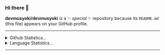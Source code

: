 ### Hi there 👋


**devmusyoki/devmusyoki** is a ✨ _special_ ✨ repository because its `README.md` (this file) appears on your GitHub profile.

<hr>
<details>
<summary> Github Statistics...</summary>
<p align="center">
<img src="https://github-readme-stats.vercel.app/api?username=devmusyoki&show_icons=true"/>
</p>
</details>
<details>
  <summary> Language Statistics...</summary>
  <p align="center">
  <img src="https://wakatime.com/share/@1350abb6-5ba3-43db-93d5-4f9fc49035c4/ea500662-211c-477d-a127-48fa643f5c0a.svg" height="400"/>  
</details>  
<hr>

